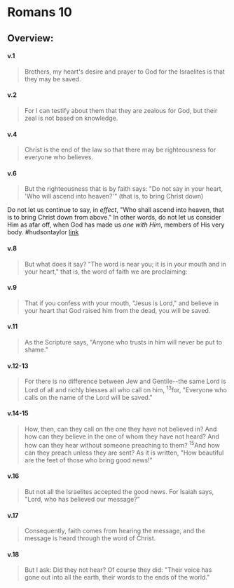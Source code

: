 # Romans 10

## Overview:


#### v.1
>Brothers, my heart's desire and prayer to God for the Israelites is that they may be saved.

#### v.2
>For I can testify about them that they are zealous for God, but their zeal is not based on knowledge.

#### v.4
>Christ is the end of the law so that there may be righteousness for everyone who believes.

#### v.6
>But the righteousness that is by faith says: "Do not say in your heart, 'Who will ascend into heaven?'" (that is, to bring Christ down)

Do not let us continue to say, in _effect_, "Who shall ascend into heaven, that is to bring Christ down from above." In other words, do not let us consider Him as afar off, when God has made us _one with Him_, members of His very body.
#hudsontaylor [link](https://www.wholesomewords.org/missions/biotaylor11.html)

#### v.8
>But what does it say? "The word is near you; it is in your mouth and in your heart," that is, the word of faith we are proclaiming:

#### v.9
>That if you confess with your mouth, "Jesus is Lord," and believe in your heart that God raised him from the dead, you will be saved.

#### v.11
>As the Scripture says, "Anyone who trusts in him will never be put to shame."

#### v.12-13
>For there is no difference between Jew and Gentile--the same Lord is Lord of all and richly blesses all who call on him, <sup>13</sup>for, "Everyone who calls on the name of the Lord will be saved."

#### v.14-15
>How, then, can they call on the one they have not believed in? And how can they believe in the one of whom they have not heard? And how can they hear without someone preaching to them? <sup>15</sup>And how can they preach unless they are sent? As it is written, "How beautiful are the feet of those who bring good news!"

#### v.16
>But not all the Israelites accepted the good news. For Isaiah says, "Lord, who has believed our message?"

#### v.17
>Consequently, faith comes from hearing the message, and the message is heard through the word of Christ.

#### v.18
>But I ask: Did they not hear? Of course they did: "Their voice has gone out into all the earth, their words to the ends of the world."





